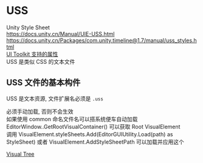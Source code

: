 USS
=
Unity Style Sheet  
https://docs.unity.cn/Manual/UIE-USS.html  
https://docs.unity.cn/Packages/com.unity.timeline@1.7/manual/uss_styles.html  
[UI Toolkit 支持的属性](https://docs.unity.cn/Manual/UIE-USS-Properties-Reference.html)  
USS 是类似 CSS 的文本文件  

USS 文件的基本构件
-
USS 是文本资源, 文件扩展名必须是 `.uss`  

必须手动加载, 否则不会生效  
如果使用 common 命名文件名可以搭系统便车自动加载  
EditorWindow..GetRootVisualContainer() 可以获取 Root VisualElement  
调用 VisualElement.styleSheets.Add(EditorGUIUtility.Load(path) as StyleSheet) 或者 VisualElement.AddStyleSheetPath 可以加载并应用这个 

[Visual Tree](https://docs.unity.cn/Manual/UIE-VisualTree.html)